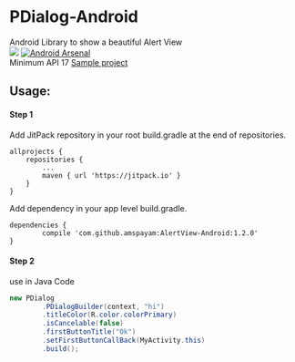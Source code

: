 # PDialog-Android
Android Library to show a beautiful Alert View
<br/>
[![](https://jitpack.io/v/amspayam/AlertView-Android.svg)](https://jitpack.io/#amspayam/AlertView-Android)
[![Android Arsenal]( https://img.shields.io/badge/Android%20Arsenal-AlertView--Android-green.svg?style=flat )]( https://android-arsenal.com/details/1/6404 )
<br/>
Minimum API 17
[Sample project](https://github.com/amspayam/AlertView-Android/tree/master/app)
## Usage:
#### Step 1

Add JitPack repository in your root build.gradle at the end of repositories.

    allprojects {
        repositories {
    	    ...
    	    maven { url 'https://jitpack.io' }
        }
    }
   
Add dependency in your app level build.gradle.

    dependencies {
	        compile 'com.github.amspayam:AlertView-Android:1.2.0'
	}
   
#### Step 2
use in Java Code
```Java
new PDialog
        .PDialogBuilder(context, "hi")
        .titleColor(R.color.colorPrimary)
        .isCancelable(false)
        .firstButtonTitle("Ok")
        .setFirstButtonCallBack(MyActivity.this)
        .build();
```
